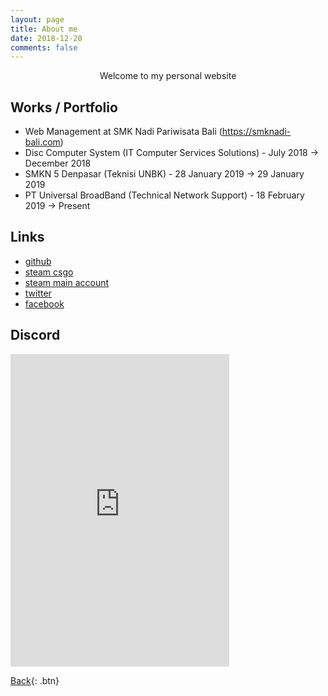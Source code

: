 ```yaml
---
layout: page
title: About me
date: 2018-12-20
comments: false
---
```

    
<center>Welcome to my personal website</center>

## Works / Portfolio
* Web Management at SMK Nadi Pariwisata Bali (https://smknadi-bali.com)
* Disc Computer System (IT Computer Services Solutions) - July 2018 -> December 2018
* SMKN 5 Denpasar (Teknisi UNBK) - 28 January 2019 -> 29 January 2019
* PT Universal BroadBand (Technical Network Support) - 18 February 2019 -> Present

## Links
* [github](https://github.com/troke12)
* [steam csgo](http://steamcommunity.com/id/mekatukan)
* [steam main account](http://steamcommunity.com/id/troke)
* [twitter](https://twitter.com/darma_ochi)
* [facebook](http://facebook.com/darma.ochi)

## Discord

<iframe src="https://discord.com/widget?id=775604382753619988&theme=dark" width="350" height="500" allowtransparency="true" frameborder="0" sandbox="allow-popups allow-popups-to-escape-sandbox allow-same-origin allow-scripts"></iframe>

      
[Back](https://troke.id){: .btn}
